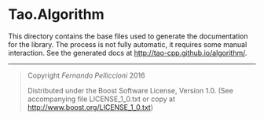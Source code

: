 **Tao.Algorithm**
==================

This directory contains the base files used to generate the documentation for
the library. The process is not fully automatic, it requires some manual
interaction. See the generated docs at http://tao-cpp.github.io/algorithm/.

---

> Copyright _Fernando Pelliccioni_ 2016
> 
> Distributed under the Boost Software License, Version 1.0. (See accompanying
> file LICENSE_1_0.txt or copy at http://www.boost.org/LICENSE_1_0.txt)
